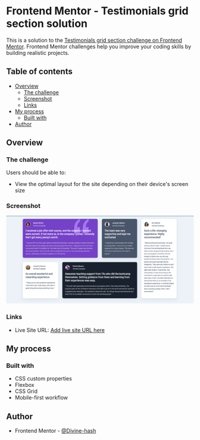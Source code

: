 # Frontend Mentor - Testimonials grid section solution

This is a solution to the [Testimonials grid section challenge on Frontend Mentor](https://www.frontendmentor.io/challenges/testimonials-grid-section-Nnw6J7Un7). Frontend Mentor challenges help you improve your coding skills by building realistic projects.

## Table of contents

- [Overview](#overview)
  - [The challenge](#the-challenge)
  - [Screenshot](#screenshot)
  - [Links](#links)
- [My process](#my-process)
  - [Built with](#built-with)
- [Author](#author)

## Overview

### The challenge

Users should be able to:

- View the optimal layout for the site depending on their device's screen size

### Screenshot

![](./images/finished-project.png)

### Links

- Live Site URL: [Add live site URL here](https://divine-hash.github.io/frontend-mentor-css-projects/testimonials-grid-section/)

## My process

### Built with

- CSS custom properties
- Flexbox
- CSS Grid
- Mobile-first workflow

## Author

- Frontend Mentor - [@Divine-hash](https://www.frontendmentor.io/profile/Divine-hash)